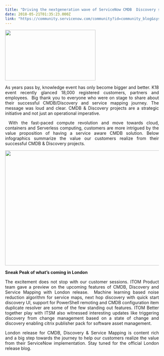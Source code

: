 ```yaml
---
title: "Driving the nextgeneration wave of ServiceNow CMDB  Discovery solution"
date: 2018-05-21T01:35:23.000Z
link: "https://community.servicenow.com/community?id=community_blog&sys_id=5ef8d804db5293005322f4621f96197b"
---
```

<p><img src="54885cc0db5293005322f4621f9619cf.iix" width="296" height="166" /></p>
<p style="text-align: justify;">As years pass by, knowledge event has only become bigger and better. K18 event recently glanced 18,000 registered customers, partners and employees.  Big thank you to everyone who were on stage to share about their successful CMDB/Discovery and service mapping journey. The message was loud and clear. CMDB &amp; Discovery projects are a strategic initiative and not just an operational imperative. </p>
<p style="text-align: justify;"> With the fast-paced compute revolution and move towards cloud, containers and Serverless computing, customers are more intrigued by the value proposition of having a service aware CMDB solution. Below infographics summarize the value our customers realize from their successful CMDB &amp; Discovery projects.</p>
<p><img src="98b650ccdb1293005322f4621f9619ff.iix" width="736" height="377" /></p>
<p><strong>Sneak Peak of</strong><strong> what’s coming in London</strong></p>
<p style="text-align: justify;">The excitement does not stop with our customer sessions. ITOM Product team gave a preview on the upcoming features of CMDB, Discovery and Service Mapping with London release.  Machine learning based noise reduction algorithm for service maps, next hop discovery with quick start discovery UI, support for PowerShell remoting and CMDB configuration item duplicate resolver are some of the few standing out features. ITOM Better together play with ITSM also witnessed interesting updates like triggering discovery from change management based on a state of change and discovery enabling citrix publisher pack for software asset management. </p>
<p style="text-align: justify;">London release for CMDB, Discovery &amp; Service Mapping is content rich and a big step towards the journey to help our customers realize the value from their ServiceNow implementation. Stay tuned for the official London release blog.</p>
<p> </p>